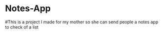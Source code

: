 # Notes-App
#This is a project I made for my mother so she can send people a notes app to check of a list 

